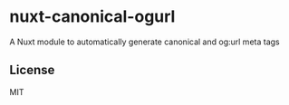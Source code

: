 # nuxt-canonical-ogurl

A Nuxt module to automatically generate canonical and og:url meta tags

## License

MIT
